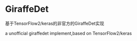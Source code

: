 # GiraffeDet
基于TensorFlow2/keras的非官方的GiraffeDet实现

a unofficial giraffedet implement,based on TensorFlow2/keras
